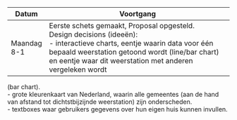 Datum | Voortgang
------|----------
Maandag <br> 8-1 | Eerste schets gemaakt, Proposal opgesteld. <br> Design decisions (ideeën): <br> - interactieve charts, eentje waarin data voor één bepaald weerstation getoond wordt (line/bar chart) en eentje waar dit weerstation met anderen vergeleken wordt
(bar chart). <br> - grote kleurenkaart van Nederland, waarin alle gemeentes (aan de hand van afstand tot dichtstbijzijnde weerstation) zijn onderscheden. <br> - textboxes waar gebruikers gegevens over hun eigen huis kunnen invullen.

